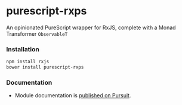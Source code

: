 # purescript-rxps
An opinionated PureScript wrapper for RxJS, complete with a Monad Transformer `ObservableT`


### Installation

```bash
npm install rxjs
bower install purescript-rxps
```

### Documentation

- Module documentation is [published on Pursuit](http://pursuit.purescript.org/packages/purescript-rxps).
